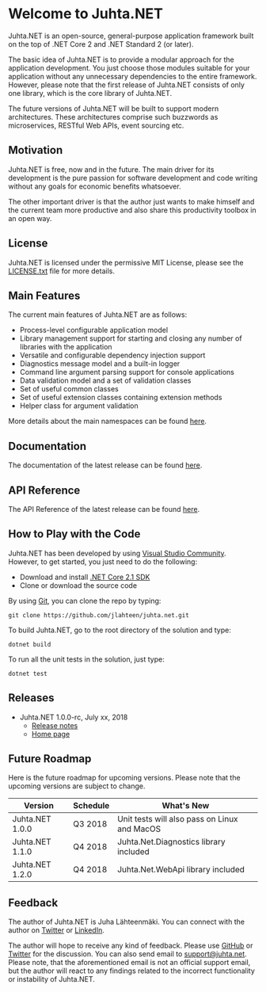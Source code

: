 # Welcome to Juhta.NET

Juhta.NET is an open-source, general-purpose application framework built on the top of .NET Core 2 and .NET Standard 2 (or later).

The basic idea of Juhta.NET is to provide a modular approach for the application development. You just choose those modules suitable for your application without any unnecessary dependencies to the entire framework. However, please note that the first release of Juhta.NET consists of only one library, which is the core library of Juhta.NET.

The future versions of Juhta.NET will be built to support modern architectures. These architectures comprise such buzzwords as microservices, RESTful Web APIs, event sourcing etc.

## Motivation

Juhta.NET is free, now and in the future. The main driver for its development is the pure passion for software development and code writing without any goals for economic benefits whatsoever.

The other important driver is that the author just wants to make himself and the current team more productive and also share this productivity toolbox in an open way.

## License

Juhta.NET is licensed under the permissive MIT License, please see the [LICENSE.txt](LICENSE.txt) file for more details.

## Main Features

The current main features of Juhta.NET are as follows:

* Process-level configurable application model
* Library management support for starting and closing any number of libraries with the application
* Versatile and configurable dependency injection support
* Diagnostics message model and a built-in logger
* Command line argument parsing support for console applications
* Data validation model and a set of validation classes
* Set of useful common classes
* Set of useful extension classes containing extension methods
* Helper class for argument validation

More details about the main namespaces can be found [here](https://jlahteen.github.io/juhta.net/latest/docs/main-namespaces.html).

## Documentation

The documentation of the latest release can be found [here](https://jlahteen.github.io/juhta.net/latest/docs).

## API Reference

The API Reference of the latest release can be found [here](https://jlahteen.github.io/juhta.net/latest/api).

## How to Play with the Code

Juhta.NET has been developed by using [Visual Studio Community](https://www.visualstudio.com/vs/community/). However, to get started, you just need to do the following:

* Download and install [.NET Core 2.1 SDK](https://www.microsoft.com/net/download/windows)
* Clone or download the source code

By using [Git](https://git-scm.com/), you can clone the repo by typing:

```batch
git clone https://github.com/jlahteen/juhta.net.git
```

To build Juhta.NET, go to the root directory of the solution and type:

```batch
dotnet build
```

To run all the unit tests in the solution, just type:

```batch
dotnet test
```

## Releases

* Juhta.NET 1.0.0-rc, July xx, 2018
  * [Release notes](https://github.com/jlahteen/juhta.net/releases)
  * [Home page](https://jlahteen.github.io/juhta.net/latest)

## Future Roadmap

Here is the future roadmap for upcoming versions. Please note that the upcoming versions are subject to change.

| Version              | Schedule | What's New
|----------------------|----------|-----------
| Juhta.NET 1.0.0      | Q3 2018  | Unit tests will also pass on Linux and MacOS
| Juhta.NET 1.1.0      | Q4 2018  | Juhta.Net.Diagnostics library included
| Juhta.NET 1.2.0      | Q4 2018  | Juhta.Net.WebApi library included

## Feedback

The author of Juhta.NET is Juha Lähteenmäki. You can connect with the author on [Twitter](https://twitter.com/jlahteen) or [LinkedIn](https://fi.linkedin.com/in/juhalahteenmaki).

The author will hope to receive any kind of feedback. Please use [GitHub](http://github.com/jlahteen/juhta.net) or [Twitter](https://twitter.com/juhtanet) for the discussion. You can also send email to <support@juhta.net>. Please note, that the aforementioned email is not an official support email, but the author will react to any findings related to the incorrect functionality or instability of Juhta.NET.
